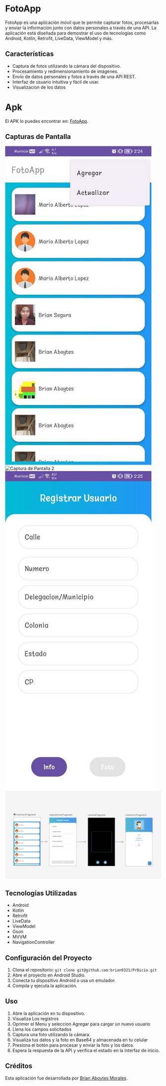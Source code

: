 # FotoApp

FotoApp es una aplicación móvil que te permite capturar fotos, procesarlas y enviar la información junto con datos personales a través de una API. La aplicación está diseñada para demostrar el uso de tecnologías como Android, Kotlin, Retrofit, LiveData, ViewModel y más.

## Características

- Captura de fotos utilizando la cámara del dispositivo.
- Procesamiento y redimensionamiento de imágenes.
- Envío de datos personales y fotos a través de una API REST.
- Interfaz de usuario intuitiva y fácil de usar.
- Visualizacion de los datos

# Apk
El APK lo puedes encontrar en: [FotoApp]([https://github.com/brian9321](https://github.com/brian9321/PrDicio/tree/master/files)).
## Capturas de Pantalla

![Captura de Pantalla 1](screenshots/screenshot1.jpeg)
![Captura de Pantalla 2](screenshots/screenshot2.jpeg)
![Captura de Pantalla 3](screenshots/screenshot3.jpeg)
![Flujo NavigationController](screenshots/flujo.png)

## Tecnologías Utilizadas

- Android
- Kotlin
- Retrofit
- LiveData
- ViewModel
- Gson
- MVVM
- NavigationController

## Configuración del Proyecto

1. Clona el repositorio: `git clone git@github.com:brian9321/PrDicio.git`
2. Abre el proyecto en Android Studio.
3. Conecta tu dispositivo Android o usa un emulador.
4. Compila y ejecuta la aplicación.

## Uso

1. Abre la aplicación en tu dispositivo.
2. Visualiza Los registros
3. Oprimer el Menu y seleccion Agregar para cargar un nuevo usuario
4. Llena los campos solicitados
5. Captura una foto utilizando la cámara.
6. Visualiza tus datos y la foto en Base64 y almacenada en tu celular
7. Presiona el botón para procesar y enviar la foto y los datos.
8. Espera la respuesta de la API y verifica el estado en la interfaz de inicio.

## Créditos

Esta aplicación fue desarrollada por [Brian Aboytes Morales](https://github.com/brian9321).
